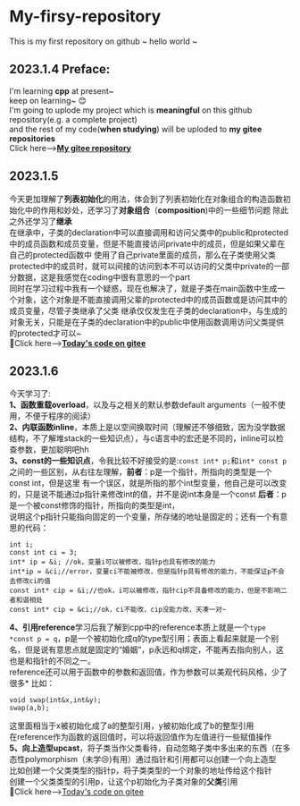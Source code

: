 # My-firsy-repository
This is my  first repository on github ~ hello world ~
## 2023.1.4 Preface:
I'm learning **cpp** at present~  
keep on learning~ :blush:   
I'm going to uplode my project which is **meaningful** on this github repository(e.g. a complete project)  
and the rest of my code(**when studying**) will be uploded to **my gitee repositories**   
Click here-->[**My gitee repository**](https://gitee.com/C-11nJxxs-web/study)  
## 2023.1.5
今天更加理解了**列表初始化**的用法，体会到了列表初始化在对象组合的构造函数初始化中的作用和妙处，还学习了**对象组合**（**composition**)中的一些细节问题
除此之外还学习了**继承**  
在继承中，子类的declaration中可以直接调用和访问父类中的public和protected中的成员函数和成员变量，但是不能直接访问private中的成员，但是如果父辈在自己的protected函数中
使用了自己private里面的成员，那么在子类使用父类protected中的成员时，就可以间接的访问到本不可以访问的父类中private的一部分数据，这是我感觉在coding中很有意思的一个part  
同时在学习过程中我有一个疑惑，现在也解决了，就是子类在main函数中生成一个对象，这个对象是不能直接调用父辈的protected中的成员函数或是访问其中的成员变量，尽管子类继承了父类
继承仅仅发生在子类的declaration中，与生成的对象无关，只能是在子类的declaration中的public中使用函数调用访问父类提供的protected才可以~  
🐇Click here-->[**Today's code on gitee**](https://gitee.com/C-11nJxxs-web/study/tree/master/cpp/2023.1.5)
## 2023.1.6
今天学习了:  
**1、函数重载overload**，以及与之相关的默认参数default arguments（一般不使用，不便于程序的阅读）  
**2、内联函数inline**，本质上是以空间换取时间（理解还不够细致，因为没学数据结构，不了解堆stack的一些知识点），与c语言中的宏还是不同的，inline可以检查参数，更加聪明吧hh  
**3、const的一些知识点**，令我比较不好接受的是:``const int* p;``和``int* const p``之间的一些区别，从右往左理解，**前者**：p是一个指针，所指向的类型是一个const int，但是这里
有一个误区，就是所指的那个int型变量，他自己是可以改变的，只是说不能通过p指针来修改int的值，并不是说int本身是一个const **后者**：p是一个被const修饰的指针，所指向的类型是int，  
说明这个p指针只能指向固定的一个变量，所存储的地址是固定的；还有一个有意思的代码：  
```
int i;
const int ci = 3;
int* ip = &i; //ok，变量i可以被修改，指针p也具有修改的能力
int*ip = &ci;//error，变量ci不能被修改，但是指针p具有修改的能力，不能保证p不会去修改ci的值
const int* cip = &i;//也ok，i可以被修改，指针cip不具备修改的能力，但是不影响二者和谐相处
const int* cip = &ci;//ok，ci不能改，cip没能力改，天凑一对~  
```
**4、引用reference**学习后我了解到cpp中的reference本质上就是一个`type *const p = q`，p是一个被初始化成q的type型引用；表面上看起来就是一个别名，但是说有意思点就是固定的“婚姻”，p永远和q绑定，不能再去指向别人，这也是和指针的不同之一。  
reference还可以用于函数中的参数和返回值，作为参数可以美观代码风格，少了很多* 比如：  
```
void swap(int&x,int&y);
swap(a,b);
```
这里面相当于x被初始化成了a的整型引用，y被初始化成了b的整型引用  
在reference作为函数的返回值时，可以将返回值作为左值进行一些赋值操作  
**5、向上造型upcast**，将子类当作父类看待，自动忽略子类中多出来的东西（在多态性polymorphism（未学:cry:)有用）通过指针和引用都可以创建一个向上造型  
比如创建一个父类类型的指针p，将子类类型的一个对象的地址传给这个指针  
创建一个父类类型的引用p，让这个p初始化为子类对象的**父类**引用  
:rabbit2:Click here-->[Today's code on gitee](https://gitee.com/C-11nJxxs-web/study/tree/master/cpp/2023.1.6/2023.1.6/2023.1.6)
